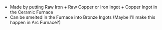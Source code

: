 - Made by putting Raw Iron + Raw Copper or Iron Ingot + Copper Ingot in the Ceramic Furnace
- Can be smelted in the Furnace into Bronze Ingots (Maybe I'll make this happen in Arc Furnace?)